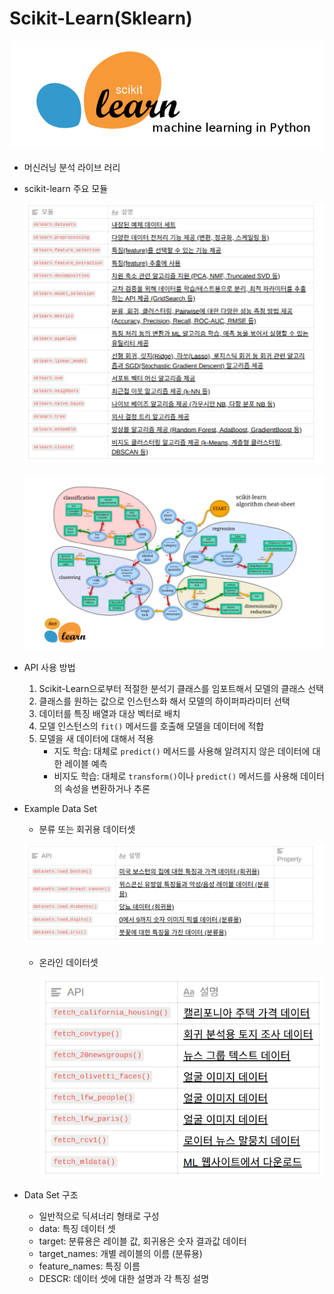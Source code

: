 # Scikit-Learn(Sklearn)

![image-20221012162259581](Sklearn.assets/image-20221012162259581.png)

- 머신러닝 분석 라이브 러리

- scikit-learn 주요 모듈

  ![image-20221012162406804](Sklearn.assets/image-20221012162406804.png)

  ![image-20221012162429005](Sklearn.assets/image-20221012162429005.png)



- API 사용 방법
  1. Scikit-Learn으로부터 적절한 분석기 클래스를 임포트해서 모델의 클래스 선택
  2. 클래스를 원하는 값으로 인스턴스화 해서 모델의 하이퍼파라미터 선택
  3. 데이터를 특징 배열과 대상 벡터로 배치
  4. 모델 인스턴스의 `fit()` 메서드를 호출해 모델을 데이터에 적합
  5. 모델을 새 데이터에 대해서 적용
     - 지도 학습: 대체로 `predict()` 메서드를 사용해 알려지지 않은 데이터에 대한 레이블 예측
     - 비지도 학습: 대체로 `transform()`이나 `predict()` 메서드를 사용해 데이터의 속성을 변환하거나 추론



- Example Data Set

  -  분류 또는 회귀용 데이터셋

    ![image-20221012162900928](Sklearn.assets/image-20221012162900928.png)

  - 온라인 데이터셋

    ![image-20221012162845760](Sklearn.assets/image-20221012162845760.png)



- Data Set 구조
  - 일반적으로 딕셔너리 형태로 구성
  - data: 특징 데이터 셋
  - target: 분류용은 레이블 값, 회귀용은 숫자 결과값 데이터
  - target_names: 개별 레이블의 이름 (분류용)
  - feature_names: 특징 이름
  - DESCR: 데이터 셋에 대한 설명과 각 특징 설명